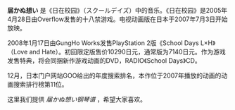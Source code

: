 

**届かぬ想い**
是《日在校园》（スクールデイズ）中的音乐。《日在校园》是2005年4月28日由Overflow发售的十八禁游戏。电视动画版在日本于2007年7月3日开始放映。

  
2008年1月17日由GungHo Works发售PlayStation 2版《School Days L×H》（Love and
Hate）。初回限定版售价10290日元，通常版为7140日元。作为游戏发售特典，将会同捆新作游戏动画的DVD，RADIO《School Days》CD。

  
12月，日本门户网站GOO给出的年度搜索排名，本作位于2007年播放的动画的动画搜索排行榜第11位。

  
这里我们提供 _届かぬ想い钢琴谱_ ，希望大家喜欢。

